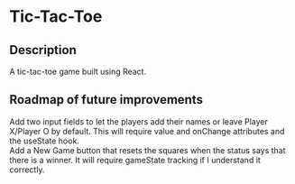 # Tic-Tac-Toe

## Description

A tic-tac-toe game built using React. 

## Roadmap of future improvements

Add two input fields to let the players add their names or leave Player X/Player O by default. This will require value and onChange attributes and the useState hook.\
Add a New Game button that resets the squares when the status says that there is a winner. It will require gameState tracking if I understand it correctly. 
 
